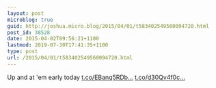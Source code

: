 ```yaml
---
layout: post
microblog: true
guid: http://joshua.micro.blog/2015/04/01/t583402549560094720.html
post_id: 38528
date: 2015-04-02T09:56:21+1100
lastmod: 2019-07-30T17:41:35+1100
type: post
url: /2015/04/01/t583402549560094720.html
---
```

Up and at 'em early today [t.co/EBanq5RDb...](http://t.co/EBanq5RDbA) [t.co/d30Qv4f0c...](http://t.co/d30Qv4f0cj)
